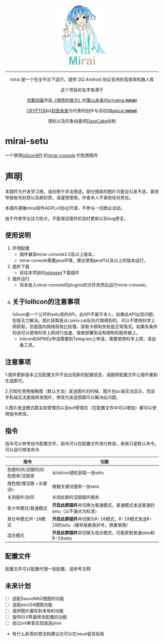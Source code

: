 <div align="center">
   <img width="160" src="doc/mirai.png" alt="logo"></br>

   <img width="95" src="doc/mirai.svg" alt="title">

----

mirai 是一个在全平台下运行，提供 QQ Android 协议支持的高效率机器人库

这个项目的名字来源于
<p><a href = "http://www.kyotoanimation.co.jp/">京都动画</a>作品<a href = "https://zh.moegirl.org.cn/zh-hans/%E5%A2%83%E7%95%8C%E7%9A%84%E5%BD%BC%E6%96%B9">《境界的彼方》</a>的<a href = "https://zh.moegirl.org.cn/zh-hans/%E6%A0%97%E5%B1%B1%E6%9C%AA%E6%9D%A5">栗山未来(Kuriyama <b>mirai</b>)</a></p>
<p><a href = "https://www.crypton.co.jp/">CRYPTON</a>以<a href = "https://www.crypton.co.jp/miku_eng">初音未来</a>为代表的创作与活动<a href = "https://magicalmirai.com/2019/index_en.html">(Magical <b>mirai</b>)</a></p>
图标以及形象由画师<a href = "https://github.com/DazeCake">DazeCake</a>绘制
</div>

# mirai-setu

一个使用[loliconAPI](https://api.lolicon.app/#/setu) 的[mirai-console](https://github.com/mamoe/mirai-console) 的色图插件

# 声明

本插件为开发学习用，请勿用于非法用途。部分搜索的图片可能会引发不适，甚至导致账号封禁以及群封禁，请谨慎使用。作者本人不承担任何责任。

本插件遵循mirai软件AGPLv3协议开源，不参与一切商业活动。

由于作者学业压力较大，不能保证插件的及时更新以及bug修复。

## 使用说明

1. 环境配置
   - 插件兼容mirai-console2.0及以上版本。
   - mirai-console需要java环境，建议使用java11以及以上的版本运行。
2. 插件下载
   - 前往本项目的[releases](https://github.com/meaningtree/mirai-setu/releases)下载插件
3. 插件运行
   - 将本放入mirai-console的plugins的文件夹然后运行mirai-console。
4. 关于lollicon的注意事项
   -
   lolicon是一个公开的setu库的APi，此API不属于本人，如果此API出现问题，恕我无力解决。图片获取是从i.pixiv.cat反向代理得到的，可以不使用科学上网获取，但是国内网络获取比较慢，获取卡顿和失败是正常情况。如果有条件的话可以使用科学上网进行加速，或者部署到没有限制的服务器上。
   - lolicon的APIKEy申请需要到Telegram上申请，需要使用科学上网，请自备工具。

## 注意事项

1.插件更新版本之后配置文件不会出现新的配置信息，请删除配置文件让插件重新生成即可。

2.已知在使用缩略图（默认方法）发送图片的时候，图片在pc端无法显示，而且手机端无法直接转发图片，修改为发送原图可以解决此问题。

3.图片发送模式群主和管理员以及bot管理员（在配置文件中可以增加）都可以使用指令修改。

## 指令

指令可以参考指令配置文件，指令可以在配置文件进行修改，表格只是默认命令，可以自行修改命令

|  指令   | 功能  |
|  ----  | ----  |
| 色图时间/涩图时间/色图来/涩图来  | 从lolicon随机获取一张setu |
| 搜色图/搜涩图 <关键词>  | 根据关键词搜索一张setu |
| 关闭插件/封印 | 关闭此群的涩图插件服务 |
| 青少年模式/普通模式 | **开启此群插件**并切换为普通模式，普通模式发送普通的setu（以不漏点为标准）|
| 青壮年模式/R-18模式 | **开启此群插件**并切换为R-18模式，R-18模式发送R-18的setu（被举报极易封号，慎重使用） |
| 混合模式 | **开启此群插件**并切换为混合模式，可能获取普通setu和R-18setu |

## 配置文件

配置文件可以配置代理一些配置，请参考注释

## 未来计划

- [ ] 适配SauceNAO搜图的功能
- [ ] 适配ascii2d搜图功能
- [ ] 提供图片缓存到本地的功能
- [ ] 提供GUI界面修改配置的功能
- [ ] 绕过sni审查实现直连pixiv

- 有什么新奇的想法和建议也可以在issue留言给我
